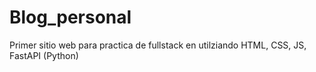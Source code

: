 # Blog_personal
Primer sitio web para practica de fullstack en utilziando HTML, CSS, JS, FastAPI (Python)
